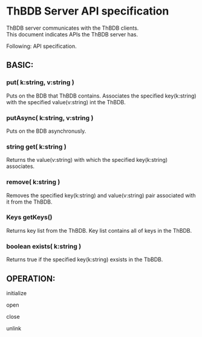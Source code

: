 # ThBDB Server API specification

ThBDB server communicates with the ThBDB clients.  
This document indicates APIs the ThBDB server has.  

Following: API specification.


## BASIC:
### put( k:string, v:string )  
  Puts on the BDB that ThBDB contains.
  Associates the specified key(k:string) with the specified value(v:string) int the ThBDB.
  
### putAsync( k:string, v:string )
  Puts on the BDB asynchronusly.
  
### string get( k:string )
  Returns the value(v:string) with which the specified key(k:string) associates.
  
### remove( k:string )
  Removes the specified key(k:string) and value(v:string) pair associated with it from the ThBDB.
  
### Keys getKeys()
  Returns key list from the ThBDB.
  Key list contains all of keys in the ThBDB.
  
### boolean exists( k:string )
  Returns true if the specified key(k:string) exsists in the TbBDB.

## OPERATION:

  initialize
  
  open
  
  close
  
  unlink
